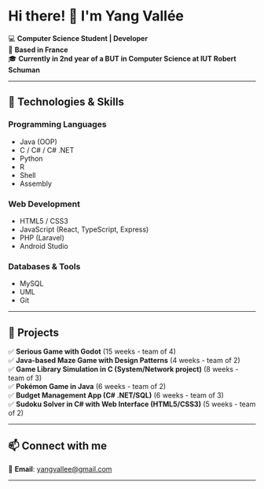 <!--
**yangvallee/yangvallee** is a ✨ _special_ ✨ repository because its `README.md` (this file) appears on your GitHub profile.

Here are some ideas to get you started:

- 🔭 I’m currently working on ...
- 🌱 I’m currently learning ...
- 👯 I’m looking to collaborate on ...
- 🤔 I’m looking for help with ...
- 💬 Ask me about ...
- 📫 How to reach me: ...
- 😄 Pronouns: ...
- ⚡ Fun fact: ...
-->
# Hi there! 👋 I'm Yang Vallée  

💻 **Computer Science Student | Developer**  
📍 **Based in France**  
🎓 **Currently in 2nd year of a BUT in Computer Science at IUT Robert Schuman**  

---

## 🔧 Technologies & Skills  

### **Programming Languages**  
- Java (OOP)  
- C / C# / C# .NET  
- Python  
- R  
- Shell  
- Assembly  

### **Web Development**  
- HTML5 / CSS3  
- JavaScript (React, TypeScript, Express)  
- PHP (Laravel)  
- Android Studio  

### **Databases & Tools**  
- MySQL  
- UML  
- Git  

---

## 🚀 Projects  
✅ **Serious Game with Godot** (15 weeks - team of 4)  
✅ **Java-based Maze Game with Design Patterns** (4 weeks - team of 2)  
✅ **Game Library Simulation in C (System/Network project)** (8 weeks - team of 3)  
✅ **Pokémon Game in Java** (6 weeks - team of 2)  
✅ **Budget Management App (C# .NET/SQL)** (6 weeks - team of 3)  
✅ **Sudoku Solver in C# with Web Interface (HTML5/CSS3)** (5 weeks - team of 2)  


---

## 📫 Connect with me  
📧 **Email**: yangvallee@gmail.com  

---
